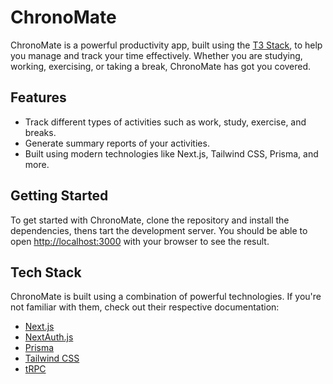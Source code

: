 
# ChronoMate

ChronoMate is a powerful productivity app, built using the [T3 Stack](https://create.t3.gg/), to help you manage and track your time effectively. Whether you are studying, working, exercising, or taking a break, ChronoMate has got you covered.

## Features

* Track different types of activities such as work, study, exercise, and breaks.
* Generate summary reports of your activities.
* Built using modern technologies like Next.js, Tailwind CSS, Prisma, and more.

## Getting Started

To get started with ChronoMate, clone the repository and install the dependencies, thens tart the development server. You should be able to open [http://localhost:3000](http://localhost:3000/) with your browser to see the result.

## Tech Stack

ChronoMate is built using a combination of powerful technologies. If you're not familiar with them, check out their respective documentation:

* [Next.js](https://nextjs.org/)
* [NextAuth.js](https://next-auth.js.org/)
* [Prisma](https://prisma.io/)
* [Tailwind CSS](https://tailwindcss.com/)
* [tRPC](https://trpc.io/)
